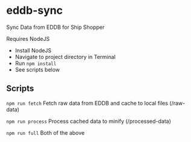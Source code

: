 # eddb-sync
 Sync Data from EDDB for Ship Shopper

 Requires NodeJS
 - Install NodeJS
 - Navigate to project directory in Terminal
 - Run `npm install`
 - See scripts below

 ## Scripts
 `npm run fetch`
 Fetch raw data from EDDB and cache to local files (/raw-data)

 `npm run process`
Process cached data to minify (/processed-data)

`npm run full`
Both of the above

